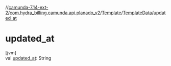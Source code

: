 //[camunda-7.14-ext-2](../../../../index.md)/[com.hydra_billing.camunda.api.planado_v2](../../index.md)/[Template](../index.md)/[TemplateData](index.md)/[updated_at](updated_at.md)

# updated_at

[jvm]\
val [updated_at](updated_at.md): String
